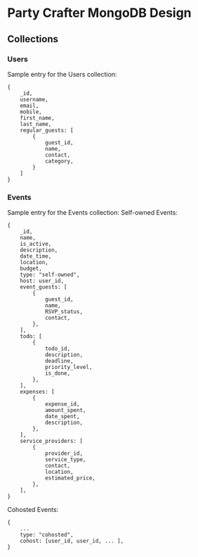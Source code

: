 # Party Crafter MongoDB Design

## Collections

### Users
Sample entry for the Users collection:
```
{
    _id,
    username,
    email,
    mobile,
    first_name,
    last_name,
    regular_guests: [
        {
            guest_id,
            name,
            contact,
            category,
        }
    ]
}
```

### Events
Sample entry for the Events collection:
Self-owned Events:
```
{
    _id,
    name,
    is_active,
    description,
    date_time,
    location,
    budget,
    type: "self-owned",
    host: user_id,
    event_guests: [
        {
            guest_id,
            name,
            RSVP_status,
            contact,
        },
    ],
    todo: [
        {
            todo_id,
            description,
            deadline,
            priority_level,
            is_done,
        },
    ],
    expenses: [
        {
            expense_id,
            amount_spent,
            date_spent,
            description,
        },
    ],
    service_providers: [
        {
            provider_id,
            service_type,
            contact,
            location,
            estimated_price,
        },
    ],
}
```

Cohosted Events:
```
{
    ...
    type: "cohosted",
    cohost: [user_id, user_id, ... ],
}
```